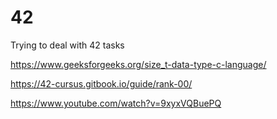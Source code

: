 # 42
Trying to deal with 42 tasks

https://www.geeksforgeeks.org/size_t-data-type-c-language/

https://42-cursus.gitbook.io/guide/rank-00/

https://www.youtube.com/watch?v=9xyxVQBuePQ
